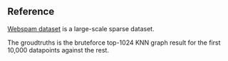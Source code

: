 ## Reference

[Webspam dataset](https://www.csie.ntu.edu.tw/~cjlin/libsvmtools/datasets/binary.html#webspam) is a large-scale sparse dataset. 

The groudtruths is the bruteforce top-1024 KNN graph result for the first 10,000 datapoints against the rest. 